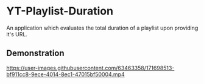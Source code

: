 # YT-Playlist-Duration
An application which evaluates the total duration of a playlist upon providing it's URL.

## Demonstration
https://user-images.githubusercontent.com/63463358/171698513-bf911cc8-9ece-4014-8ec1-47015bf50004.mp4


